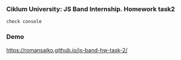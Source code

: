 ### Ciklum University: JS Band Internship. Homework task2
```
check console
```
### Demo
https://romansaiko.github.io/js-band-hw-task-2/
